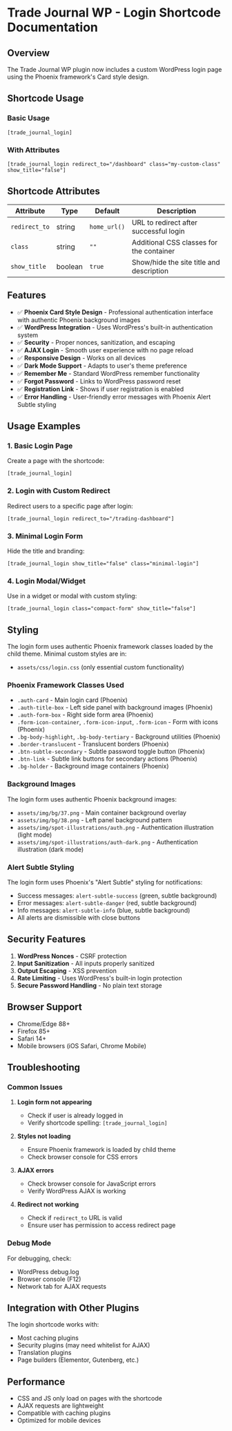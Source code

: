 # Trade Journal WP - Login Shortcode Documentation

## Overview
The Trade Journal WP plugin now includes a custom WordPress login page using the Phoenix framework's Card style design.

## Shortcode Usage

### Basic Usage
```
[trade_journal_login]
```

### With Attributes
```
[trade_journal_login redirect_to="/dashboard" class="my-custom-class" show_title="false"]
```

## Shortcode Attributes

| Attribute | Type | Default | Description |
|-----------|------|---------|-------------|
| `redirect_to` | string | `home_url()` | URL to redirect after successful login |
| `class` | string | `""` | Additional CSS classes for the container |
| `show_title` | boolean | `true` | Show/hide the site title and description |

## Features

- ✅ **Phoenix Card Style Design** - Professional authentication interface with authentic Phoenix background images
- ✅ **WordPress Integration** - Uses WordPress's built-in authentication system
- ✅ **Security** - Proper nonces, sanitization, and escaping
- ✅ **AJAX Login** - Smooth user experience with no page reload
- ✅ **Responsive Design** - Works on all devices
- ✅ **Dark Mode Support** - Adapts to user's theme preference
- ✅ **Remember Me** - Standard WordPress remember functionality
- ✅ **Forgot Password** - Links to WordPress password reset
- ✅ **Registration Link** - Shows if user registration is enabled
- ✅ **Error Handling** - User-friendly error messages with Phoenix Alert Subtle styling

## Usage Examples

### 1. Basic Login Page
Create a page with the shortcode:
```
[trade_journal_login]
```

### 2. Login with Custom Redirect
Redirect users to a specific page after login:
```
[trade_journal_login redirect_to="/trading-dashboard"]
```

### 3. Minimal Login Form
Hide the title and branding:
```
[trade_journal_login show_title="false" class="minimal-login"]
```

### 4. Login Modal/Widget
Use in a widget or modal with custom styling:
```
[trade_journal_login class="compact-form" show_title="false"]
```

## Styling

The login form uses authentic Phoenix framework classes loaded by the child theme. Minimal custom styles are in:
- `assets/css/login.css` (only essential custom functionality)

### Phoenix Framework Classes Used
- `.auth-card` - Main login card (Phoenix)
- `.auth-title-box` - Left side panel with background images (Phoenix)
- `.auth-form-box` - Right side form area (Phoenix)  
- `.form-icon-container`, `.form-icon-input`, `.form-icon` - Form with icons (Phoenix)
- `.bg-body-highlight`, `.bg-body-tertiary` - Background utilities (Phoenix)
- `.border-translucent` - Translucent borders (Phoenix)
- `.btn-subtle-secondary` - Subtle password toggle button (Phoenix)
- `.btn-link` - Subtle link buttons for secondary actions (Phoenix)
- `.bg-holder` - Background image containers (Phoenix)

### Background Images
The login form uses authentic Phoenix background images:
- `assets/img/bg/37.png` - Main container background overlay
- `assets/img/bg/38.png` - Left panel background pattern  
- `assets/img/spot-illustrations/auth.png` - Authentication illustration (light mode)
- `assets/img/spot-illustrations/auth-dark.png` - Authentication illustration (dark mode)

### Alert Subtle Styling
The login form uses Phoenix's "Alert Subtle" styling for notifications:
- Success messages: `alert-subtle-success` (green, subtle background)
- Error messages: `alert-subtle-danger` (red, subtle background)
- Info messages: `alert-subtle-info` (blue, subtle background)
- All alerts are dismissible with close buttons

## Security Features

1. **WordPress Nonces** - CSRF protection
2. **Input Sanitization** - All inputs properly sanitized
3. **Output Escaping** - XSS prevention
4. **Rate Limiting** - Uses WordPress's built-in login protection
5. **Secure Password Handling** - No plain text storage

## Browser Support

- Chrome/Edge 88+
- Firefox 85+
- Safari 14+
- Mobile browsers (iOS Safari, Chrome Mobile)

## Troubleshooting

### Common Issues

1. **Login form not appearing**
   - Check if user is already logged in
   - Verify shortcode spelling: `[trade_journal_login]`

2. **Styles not loading**
   - Ensure Phoenix framework is loaded by child theme
   - Check browser console for CSS errors

3. **AJAX errors**
   - Check browser console for JavaScript errors
   - Verify WordPress AJAX is working

4. **Redirect not working**
   - Check if `redirect_to` URL is valid
   - Ensure user has permission to access redirect page

### Debug Mode

For debugging, check:
- WordPress debug.log
- Browser console (F12)
- Network tab for AJAX requests

## Integration with Other Plugins

The login shortcode works with:
- Most caching plugins
- Security plugins (may need whitelist for AJAX)
- Translation plugins
- Page builders (Elementor, Gutenberg, etc.)

## Performance

- CSS and JS only load on pages with the shortcode
- AJAX requests are lightweight
- Compatible with caching plugins
- Optimized for mobile devices